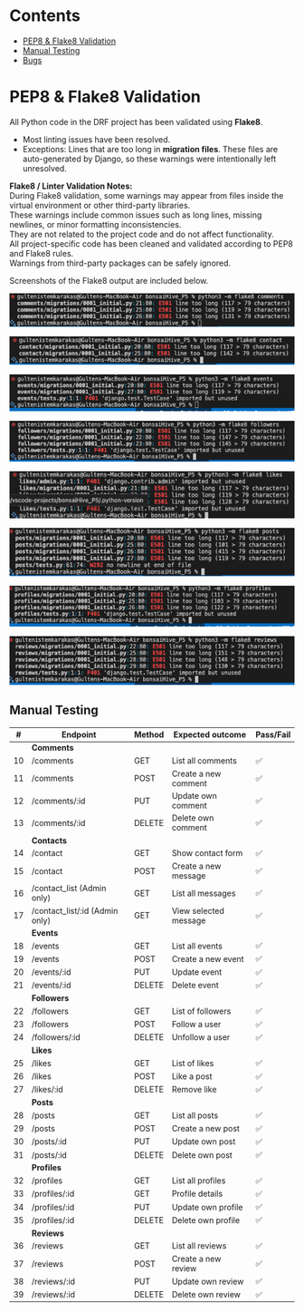 # Contents

- [PEP8 & Flake8 Validation](#pep8--Flake8--validation)
- [Manual Testing](#manual-testing)
- [Bugs](#bugs)

# PEP8 & Flake8 Validation

All Python code in the DRF project has been validated using **Flake8**.

- Most linting issues have been resolved.
- Exceptions: Lines that are too long in **migration files**. These files are auto-generated by Django, so these warnings were intentionally left unresolved.

**Flake8 / Linter Validation Notes:**  
During Flake8 validation, some warnings may appear from files inside the virtual environment or other third-party libraries.  
These warnings include common issues such as long lines, missing newlines, or minor formatting inconsistencies.  
They are not related to the project code and do not affect functionality.  
All project-specific code has been cleaned and validated according to PEP8 and Flake8 rules.  
Warnings from third-party packages can be safely ignored.

Screenshots of the Flake8 output are included below.

![Screenshot of flake8 validation for comments app](docs/readme-images/flake8-comments.png)

![Screenshot of flake8 validation for contact app](docs/readme-images/flake8-contact.png)

![Screenshot of flake8 validation for events app](docs/readme-images/flake8-events.png)

![Screenshot of flake8 validation for follower app](docs/readme-images/flake8-followers.png)

![Screenshot of flake8 validation for likes app](docs/readme-images/flake8-likes.png)

![Screenshot of flake8 validation for posts app](docs/readme-images/flake8-posts.png)

![Screenshot of flake8 validation for profiles app](docs/readme-images/flake8-profiles.png)

![Screenshot of flake8 validation for reviews app](docs/readme-images/flake8-reviews.png)

## Manual Testing

| #   | Endpoint                       | Method | Expected outcome      | Pass/Fail |
| --- | ------------------------------ | ------ | --------------------- | --------- |
|     | **Comments**                   |        |                       |           |
| 10  | /comments                      | GET    | List all comments     | ✅        |
| 11  | /comments                      | POST   | Create a new comment  | ✅        |
| 12  | /comments/:id                  | PUT    | Update own comment    | ✅        |
| 13  | /comments/:id                  | DELETE | Delete own comment    | ✅        |
|     | **Contacts**                   |        |                       |           |
| 14  | /contact                       | GET    | Show contact form     | ✅        |
| 15  | /contact                       | POST   | Create a new message  | ✅        |
| 16  | /contact_list (Admin only)     | GET    | List all messages     | ✅        |
| 17  | /contact_list/:id (Admin only) | GET    | View selected message | ✅        |
|     | **Events**                     |        |                       |           |
| 18  | /events                        | GET    | List all events       | ✅        |
| 19  | /events                        | POST   | Create a new event    | ✅        |
| 20  | /events/:id                    | PUT    | Update event          | ✅        |
| 21  | /events/:id                    | DELETE | Delete event          | ✅        |
|     | **Followers**                  |        |                       |           |
| 22  | /followers                     | GET    | List of followers     | ✅        |
| 23  | /followers                     | POST   | Follow a user         | ✅        |
| 24  | /followers/:id                 | DELETE | Unfollow a user       | ✅        |
|     | **Likes**                      |        |                       |           |
| 25  | /likes                         | GET    | List of likes         | ✅        |
| 26  | /likes                         | POST   | Like a post           | ✅        |
| 27  | /likes/:id                     | DELETE | Remove like           | ✅        |
|     | **Posts**                      |        |                       |           |
| 28  | /posts                         | GET    | List all posts        | ✅        |
| 29  | /posts                         | POST   | Create a new post     | ✅        |
| 30  | /posts/:id                     | PUT    | Update own post       | ✅        |
| 31  | /posts/:id                     | DELETE | Delete own post       | ✅        |
|     | **Profiles**                   |        |                       |           |
| 32  | /profiles                      | GET    | List all profiles     | ✅        |
| 33  | /profiles/:id                  | GET    | Profile details       | ✅        |
| 34  | /profiles/:id                  | PUT    | Update own profile    | ✅        |
| 35  | /profiles/:id                  | DELETE | Delete own profile    | ✅        |
|     | **Reviews**                    |        |                       |           |
| 36  | /reviews                       | GET    | List all reviews      | ✅        |
| 37  | /reviews                       | POST   | Create a new review   | ✅        |
| 38  | /reviews/:id                   | PUT    | Update own review     | ✅        |
| 39  | /reviews/:id                   | DELETE | Delete own review     | ✅        |
